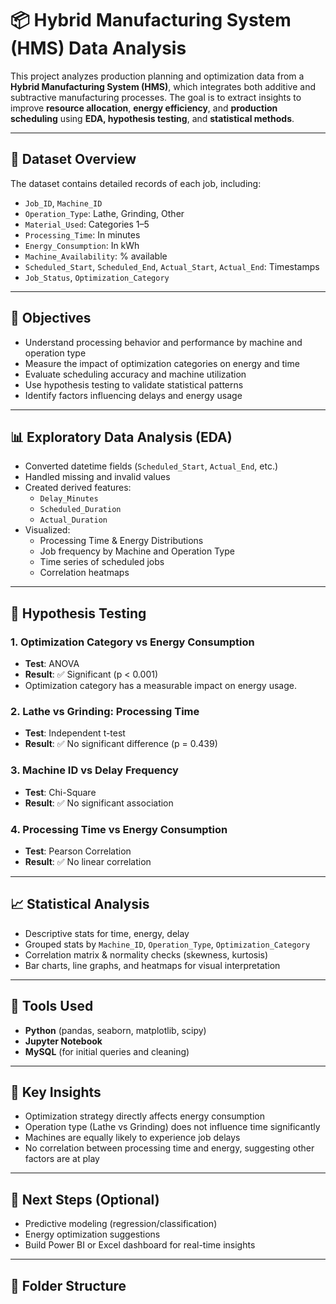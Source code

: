 # 📦 Hybrid Manufacturing System (HMS) Data Analysis

This project analyzes production planning and optimization data from a **Hybrid Manufacturing System (HMS)**, which integrates both additive and subtractive manufacturing processes. The goal is to extract insights to improve **resource allocation**, **energy efficiency**, and **production scheduling** using **EDA, hypothesis testing**, and **statistical methods**.

---

## 📁 Dataset Overview

The dataset contains detailed records of each job, including:

- `Job_ID`, `Machine_ID`
- `Operation_Type`: Lathe, Grinding, Other
- `Material_Used`: Categories 1–5
- `Processing_Time`: In minutes
- `Energy_Consumption`: In kWh
- `Machine_Availability`: % available
- `Scheduled_Start`, `Scheduled_End`, `Actual_Start`, `Actual_End`: Timestamps
- `Job_Status`, `Optimization_Category`

---

## 🧠 Objectives

- Understand processing behavior and performance by machine and operation type
- Measure the impact of optimization categories on energy and time
- Evaluate scheduling accuracy and machine utilization
- Use hypothesis testing to validate statistical patterns
- Identify factors influencing delays and energy usage

---

## 📊 Exploratory Data Analysis (EDA)

- Converted datetime fields (`Scheduled_Start`, `Actual_End`, etc.)
- Handled missing and invalid values
- Created derived features:
  - `Delay_Minutes`
  - `Scheduled_Duration`
  - `Actual_Duration`
- Visualized:
  - Processing Time & Energy Distributions
  - Job frequency by Machine and Operation Type
  - Time series of scheduled jobs
  - Correlation heatmaps

---

## 🧪 Hypothesis Testing

### 1. **Optimization Category vs Energy Consumption**
- **Test**: ANOVA  
- **Result**: ✅ Significant (p < 0.001)  
- Optimization category has a measurable impact on energy usage.

### 2. **Lathe vs Grinding: Processing Time**
- **Test**: Independent t-test  
- **Result**: ✅ No significant difference (p = 0.439)  

### 3. **Machine ID vs Delay Frequency**
- **Test**: Chi-Square  
- **Result**: ✅ No significant association

### 4. **Processing Time vs Energy Consumption**
- **Test**: Pearson Correlation  
- **Result**: ✅ No linear correlation

---

## 📈 Statistical Analysis

- Descriptive stats for time, energy, delay
- Grouped stats by `Machine_ID`, `Operation_Type`, `Optimization_Category`
- Correlation matrix & normality checks (skewness, kurtosis)
- Bar charts, line graphs, and heatmaps for visual interpretation

---

## 🧮 Tools Used

- **Python** (pandas, seaborn, matplotlib, scipy)
- **Jupyter Notebook**
- **MySQL** (for initial queries and cleaning)

---

## 📌 Key Insights

- Optimization strategy directly affects energy consumption
- Operation type (Lathe vs Grinding) does not influence time significantly
- Machines are equally likely to experience job delays
- No correlation between processing time and energy, suggesting other factors are at play

---

## 🚀 Next Steps (Optional)

- Predictive modeling (regression/classification)
- Energy optimization suggestions
- Build Power BI or Excel dashboard for real-time insights

---

## 📁 Folder Structure

